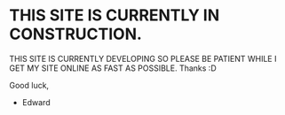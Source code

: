 # THIS SITE IS CURRENTLY IN CONSTRUCTION.

THIS SITE IS CURRENTLY DEVELOPING SO PLEASE BE PATIENT WHILE I GET MY SITE ONLINE AS FAST AS POSSIBLE. Thanks :D


Good luck,
- Edward

